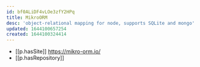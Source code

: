 ```yaml
---
id: bf0ALiDF4vLOe3zfY2HPq
title: MikroORM
desc: 'object-relational mapping for node, supports SQLite and mongo'
updated: 1644100657254
created: 1644100324414
---
```


- [[p.hasSite]] https://mikro-orm.io/
- [[p.hasRepository]] 
